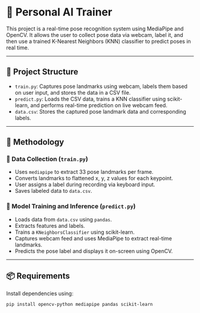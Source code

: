 # 🧠 Personal AI Trainer

This project is a real-time pose recognition system using MediaPipe and OpenCV. It allows the user to collect pose data via webcam, label it, and then use a trained K-Nearest Neighbors (KNN) classifier to predict poses in real time.

---

## 📁 Project Structure

- `train.py`: Captures pose landmarks using webcam, labels them based on user input, and stores the data in a CSV file.
- `predict.py`: Loads the CSV data, trains a KNN classifier using scikit-learn, and performs real-time prediction on live webcam feed.
- `data.csv`: Stores the captured pose landmark data and corresponding labels.

---

## 🧠 Methodology

### 🔹 Data Collection (`train.py`)
- Uses `mediapipe` to extract 33 pose landmarks per frame.
- Converts landmarks to flattened x, y, z values for each keypoint.
- User assigns a label during recording via keyboard input.
- Saves labeled data to `data.csv`.

### 🔹 Model Training and Inference (`predict.py`)
- Loads data from `data.csv` using `pandas`.
- Extracts features and labels.
- Trains a `KNeighborsClassifier` using scikit-learn.
- Captures webcam feed and uses MediaPipe to extract real-time landmarks.
- Predicts the pose label and displays it on-screen using OpenCV.

---

## 📦 Requirements

Install dependencies using:

```bash
pip install opencv-python mediapipe pandas scikit-learn
